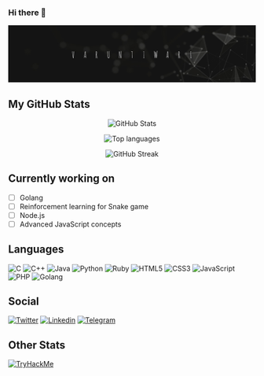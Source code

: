 ### Hi there 👋

<p align="center">
  <img src="assets/banner.jpg" alt="Banner">
</p>

## My GitHub Stats

<p align="center">
  <img src="https://github-readme-stats.vercel.app/api?username=vauuntiwari&show_icons=true&theme=tokyonight&border_radius=15&hide_border=true&show_owner=true" alt="GitHub Stats">
</p>

<p align="center">
  <img src="https://github-readme-stats.vercel.app/api/top-langs/?username=varuuntiwari&hide=php&layout=compact&theme=tokyonight&border_radius=15&hide_border=true" alt="Top languages">
</p>

<p align="center">
  <img src="https://github-readme-streak-stats.herokuapp.com?user=varuuntiwari&theme=tokyonight_duo&hide_border=true&date_format=M%20j%5B%2C%20Y%5D" alt="GitHub Streak">
</p>

## Currently working on
- [ ] Golang
- [ ] Reinforcement learning for Snake game
- [ ] Node.js
- [ ] Advanced JavaScript concepts

## Languages
![C](https://img.shields.io/badge/C-grey?style=flat-square&logo=c&logoColor=green)
![C++](https://img.shields.io/badge/C%2B%2B-grey?style=flat-square&logo=C%2B%2B&logoColor=yellow)
![Java](https://img.shields.io/badge/Java-grey?style=flat-square&logo=java&logoColor=red)
![Python](https://img.shields.io/badge/Python-grey?style=flat-square&logo=python&logoColor=violet)
![Ruby](https://img.shields.io/badge/Ruby-grey?style=flat-square&logo=ruby&logoColor=maroon)
![HTML5](https://img.shields.io/badge/HTML5-grey?style=flat-square&logo=html5&logoColor=default)
![CSS3](https://img.shields.io/badge/CSS3-grey?style=flat-square&logo=css3&logoColor=blue)
![JavaScript](https://img.shields.io/badge/JavaScript-grey?style=flat-square&logo=javascript&logoColor=yellow)
![PHP](https://img.shields.io/badge/PHP-grey?style=flat-square&logo=php&logoColor=green)
![Golang](https://img.shields.io/badge/Golang-grey?style=flat-square&logo=go)

## Social
[![Twitter](https://img.shields.io/badge/Twitter-white?style=flat&logo=twitter)](https://www.twitter.com/varuuntiwari)
[![Linkedin](https://img.shields.io/badge/Linkedin-black?style=flat&logo=linkedin)](https://www.linkedin.com/in/varun-tiwari-v26t)
[![Telegram](https://img.shields.io/badge/Telegram-grey?style=flat&logo=telegram)](https://t.me/varuuntiwari)

## Other Stats
[![TryHackMe](https://tryhackme-badges.s3.amazonaws.com/anonymous95.png)](https://tryhackme.com/p/anonymous95)

